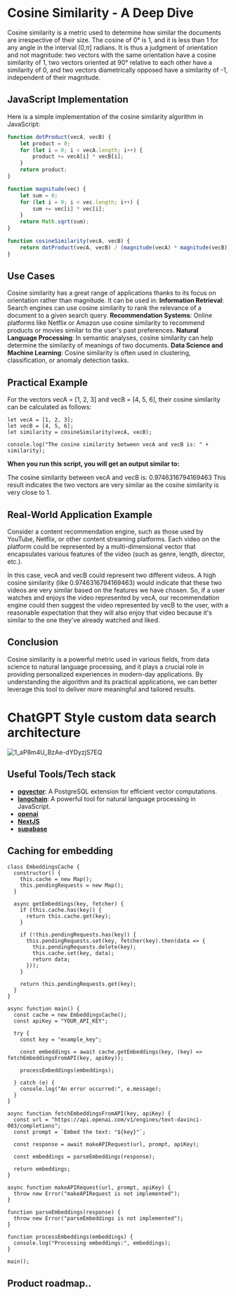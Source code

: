 # Cosine Similarity - A Deep Dive

Cosine similarity is a metric used to determine how similar the documents are irrespective of their size. The cosine of 0° is 1, and it is less than 1 for any angle in the interval (0,π] radians. It is thus a judgment of orientation and not magnitude: two vectors with the same orientation have a cosine similarity of 1, two vectors oriented at 90° relative to each other have a similarity of 0, and two vectors diametrically opposed have a similarity of -1, independent of their magnitude.

## JavaScript Implementation

Here is a simple implementation of the cosine similarity algorithm in JavaScript:

```javascript
function dotProduct(vecA, vecB) {
    let product = 0;
    for (let i = 0; i < vecA.length; i++) {
        product += vecA[i] * vecB[i];
    }
    return product;
}

function magnitude(vec) {
    let sum = 0;
    for (let i = 0; i < vec.length; i++) {
        sum += vec[i] * vec[i];
    }
    return Math.sqrt(sum);
}

function cosineSimilarity(vecA, vecB) {
    return dotProduct(vecA, vecB) / (magnitude(vecA) * magnitude(vecB));
}
```

## Use Cases
Cosine similarity has a great range of applications thanks to its focus on orientation rather than magnitude. It can be used in:
**Information Retrieval**: Search engines can use cosine similarity to rank the relevance of a document to a given search query.
**Recommendation Systems**: Online platforms like Netflix or Amazon use cosine similarity to recommend products or movies similar to the user's past preferences.
**Natural Language Processing**: In semantic analyses, cosine similarity can help determine the similarity of meanings of two documents.
**Data Science and Machine Learning**: Cosine similarity is often used in clustering, classification, or anomaly detection tasks.

## Practical Example
For the vectors vecA = [1, 2, 3] and vecB = [4, 5, 6], their cosine similarity can be calculated as follows:

```
let vecA = [1, 2, 3];
let vecB = [4, 5, 6];
let similarity = cosineSimilarity(vecA, vecB);

console.log("The cosine similarity between vecA and vecB is: " + similarity);
```
**When you run this script, you will get an output similar to:**

The cosine similarity between vecA and vecB is: 0.9746316794169463
This result indicates the two vectors are very similar as the cosine similarity is very close to 1.

## Real-World Application Example
Consider a content recommendation engine, such as those used by YouTube, Netflix, or other content streaming platforms. Each video on the platform could be represented by a multi-dimensional vector that encapsulates various features of the video (such as genre, length, director, etc.).

In this case, vecA and vecB could represent two different videos. A high cosine similarity (like 0.9746316794169463) would indicate that these two videos are very similar based on the features we have chosen. So, if a user watches and enjoys the video represented by vecA, our recommendation engine could then suggest the video represented by vecB to the user, with a reasonable expectation that they will also enjoy that video because it's similar to the one they've already watched and liked.

## Conclusion
Cosine similarity is a powerful metric used in various fields, from data science to natural language processing, and it plays a crucial role in providing personalized experiences in modern-day applications. By understanding the algorithm and its practical applications, we can better leverage this tool to deliver more meaningful and tailored results.


# ChatGPT Style custom data search architecture 
![1_aP8m4U_BzAe-dYDyzjS7EQ](https://github.com/romanprotoliuk/cosine-similarity/assets/45060965/a12a5834-9df0-4655-ab34-6a1934169aa0)

## Useful Tools/Tech stack

- [**pgvector**](https://github.com/romanprotoliuk/pgvector): A PostgreSQL extension for efficient vector computations.
- [**langchain**](https://js.langchain.com/docs/): A powerful tool for natural language processing in JavaScript.
- [**openai**](https://openai.com/)
- [**NextJS**](https://nextjs.org/)
- [**supabase**](https://supabase.com/)


## Caching for embedding 
```
class EmbeddingsCache {
  constructor() {
    this.cache = new Map();
    this.pendingRequests = new Map();
  }

  async getEmbeddings(key, fetcher) {
    if (this.cache.has(key)) {
      return this.cache.get(key);
    }

    if (!this.pendingRequests.has(key)) {
      this.pendingRequests.set(key, fetcher(key).then(data => {
        this.pendingRequests.delete(key);
        this.cache.set(key, data);
        return data;
      }));
    }

    return this.pendingRequests.get(key);
  }
}

async function main() {
  const cache = new EmbeddingsCache();
  const apiKey = "YOUR_API_KEY";

  try {
    const key = "example_key";

    const embeddings = await cache.getEmbeddings(key, (key) => fetchEmbeddingsFromAPI(key, apiKey));

    processEmbeddings(embeddings);

  } catch (e) {
    console.log("An error occurred:", e.message);
  }
}

async function fetchEmbeddingsFromAPI(key, apiKey) {
  const url = "https://api.openai.com/v1/engines/text-davinci-003/completions";
  const prompt = `Embed the text: "${key}"`;

  const response = await makeAPIRequest(url, prompt, apiKey);

  const embeddings = parseEmbeddings(response);

  return embeddings;
}

async function makeAPIRequest(url, prompt, apiKey) {
  throw new Error("makeAPIRequest is not implemented");
}

function parseEmbeddings(response) {
  throw new Error("parseEmbeddings is not implemented");
}

function processEmbeddings(embeddings) {
  console.log("Processing embeddings:", embeddings);
}

main();
```

## Product roadmap..


